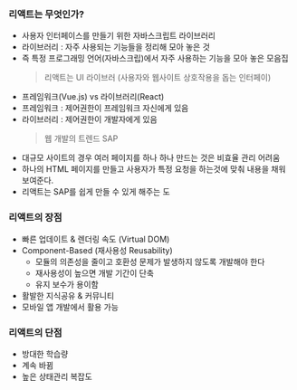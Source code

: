 ### 리액트는 무엇인가?
- 사용자 인터페이스를 만들기 위한 자바스크립트 라이브러리
- 라이브러리 : 자주 사용되는 기능들을 정리해 모아 놓은 것
- 즉 특정 프로그래밍 언어(자바스크립)에서 자주 사용하는 기능을 모아 놓은 모음집
  > 리액트는 UI 라이브러 (사용자와 웹사이트 상호작용을 돕는 인터페이)
- 프레임워크(Vue.js) vs 라이브러리(React)
- 프레임워크 : 제어권한이 프레임워크 자신에게 있음
- 라이브러리 : 제어권한이 개발자에게 있음
  > 웹 개발의 트렌드
  > SAP
- 대규모 사이트의 경우 여러 페이지를 하나 하나 만드는 것은 비효율 관리 어려움
- 하나의 HTML 페이지를 만들고 사용자가 특정 요청을 하는것에 맞춰 내용을 채워 보여준다.
- 리액트는 SAP를 쉽게 만들 수 있게 해주는 도
### 리액트의 장점
- 빠른 업데이트 & 렌더링 속도 (Virtual DOM)
- Component-Based (재사용성 Reusability)
  - 모듈의 의존성을 줄이고 호환성 문제가 발생하지 않도록 개발해야 한다
  - 재사용성이 높으면 개발 기간이 단축
  - 유지 보수가 용이함
- 활발한 지식공유 & 커뮤니티
- 모바일 앱 개발에서 활용 가능
### 리액트의 단점
- 방대한 학습량
- 계속 바뀜
- 높은 상태관리 복잡도
